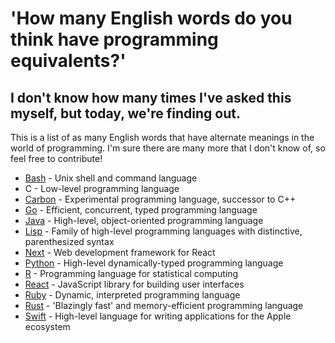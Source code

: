# 'How many English words do you think have programming equivalents?'
## I don't know how many times I've asked this myself, but today, we're finding out.

This is a list of as many English words that have alternate meanings in the world of programming. I'm sure there are many more that I don't know of, so feel free to contribute!

- [Bash](https://www.gnu.org/software/bash/) - Unix shell and command language
- C - Low-level programming language
- [Carbon](https://github.com/carbon-language/carbon-lang) - Experimental programming language, successor to C++
- [Go](https://golang.org/) - Efficient, concurrent, typed programming language
- [Java](https://www.java.com/en/) - High-level, object-oriented programming language
- [Lisp](https://lisp-lang.org/) - Family of high-level programming languages with distinctive, parenthesized syntax
- [Next](https://nextjs.org/) - Web development framework for React
- [Python](https://www.python.org/) - High-level dynamically-typed programming language
- [R](https://www.r-project.org/) - Programming language for statistical computing
- [React](https://reactjs.org/) - JavaScript library for building user interfaces
- [Ruby](https://www.ruby-lang.org/en/) - Dynamic, interpreted programming language 
- [Rust](https://www.rust-lang.org/) - 'Blazingly fast' and memory-efficient programming language
- [Swift](https://developer.apple.com/swift/) - High-level language for writing applications for the Apple ecosystem